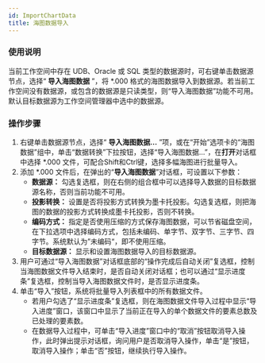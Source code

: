 ```yaml
---
id: ImportChartData
title: 海图数据导入
---
```

###  使用说明

当前工作空间中存在 UDB、Oracle 或 SQL 类型的数据源时，可右键单击数据源节点，选择“ **导入海图数据** ”，将 *.000 格式的海图数据导入到数据源。若当前工作空间没有数据源，或包含的数据源是只读类型，则“导入海图数据”功能不可用。默认目标数据源为工作空间管理器中选中的数据源。

###  操作步骤

1. 右键单击数据源节点，选择“ **导入海图数据…** ”项，或在“开始”选项卡的“海图数据”组中，单击“数据转换”下拉按钮，选择“导入海图数据…”，在**打开**对话框中选择 *.000 文件，可配合Shift和Ctrl键，选择多幅海图进行批量导入。
2. 添加 *.000 文件后，在弹出的“**导入海图数据**”对话框，可设置以下参数：
   * **数据源：** 勾选复选框，则在右侧的组合框中可以选择导入数据的目标数据源名称，否则当前功能不可用。
   * **投影转换：** 设置是否将投影方式转换为墨卡托投影。勾选复选框，则把海图的数据的投影方式转换成墨卡托投影，否则不转换。
   * **编码方式：** 指定是否使用压缩的方式保存海图数据，可以节省磁盘空间，在下拉选项中选择编码方式，包括未编码、单字节、双字节、三字节、四字节。系统默认为”未编码“，即不使用压缩。
   * **目标数据源：** 显示和设置海图数据导入的目标数据源。
3. 用户可通过“导入海图数据”对话框底部的“操作完成后自动关闭”复选框，控制当海图数据文件导入结束时，是否自动关闭对话框；也可以通过“显示进度条”复选框，控制当导入海图数据文件时，是否显示进度条。
4. 单击“导入”按钮，系统将批量导入列表框中的所有数据文件。
   * 若用户勾选了“显示进度条”复选框，则在海图数据文件导入过程中显示“导入进度”窗口，该窗口中显示了当前正在导入的单个数据文件的要素总数及已处理的要素数。  
   * 在数据导入过程中，可单击“导入进度”窗口中的“取消”按钮取消导入操作，此时弹出提示对话框，询问用户是否取消导入操作，单击“是”按钮，取消导入操作；单击“否”按钮，继续执行导入操作。